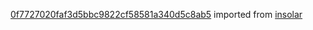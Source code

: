 [0f7727020faf3d5bbc9822cf58581a340d5c8ab5](https://github.com/insolar/insolar/commit/0f7727020faf3d5bbc9822cf58581a340d5c8ab5) imported from [insolar](https://github.com/insolar/insolar)
